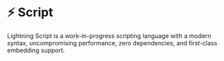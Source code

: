 # ⚡ Script

Lightning Script is a work-in-progress scripting language with a modern syntax, uncompromising performance, zero dependencies, and first-class embedding support.
